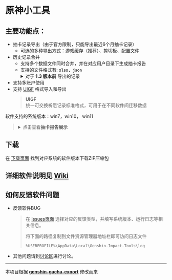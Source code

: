 # 原神小工具


## 主要功能点：
- 抽卡记录导出（由于官方限制，只能导出最近6个月抽卡记录）    
  - 可选的多种导出方式：游戏缓存（推荐）、剪切板、配置文件
- 历史记录合并
  - 支持多个数据文件同时合并，并在对应用户目录下生成抽卡报告
  - 支持的文件格式有: **`xlsx, json`**
    <details>
      <summary> 对于 <b>1.3 版本前</b> 导出的记录 </b></summary>
      <p>
    >    
    >   部分抽空数据在1.3版本前导出时无 `id` 字段，官方在1.3版本后才将其加入    
    >   由于本软件排序需要使用该字段，因此最多只能有 **1份** 文件内的抽卡数据包含无效的 id 字段，否则会导致统计结果错误    
    > 
    >   例如： 现有三份文件 `A.json`, `B.xlsx`, `C.json` 均为 `UIGF` 格式    
    >   假设 `A.json` 是由其他软件导出的，其部分原始数据无 id 项，但是导出时其他软件为缺失 id 的抽卡记录填充了 id 序列    
    >   `B.xlsx` 同样有部分数据无 id ，那么将2者合并时就无法判断抽卡顺序，导致统计错误
      </p>
    </details>
- 支持多账户使用
- 支持 [UIGF][uigf] 格式导入和导出
  > **UIGF**    
  > 统一可交换祈愿记录标准格式，可用于在不同软件间迁移数据   

软件支持的系统版本：win7，win10， win11


> <details>
>   <summary>点击查看<b>抽卡报告展示</b></summary>
>   <p>
> 
>   ![report][report]
>   </p>
> </details>


## 下载

在 [下载页面][download] 找到对应系统的软件版本下载ZIP压缩包


## 详细软件说明见 [Wiki][wiki]


## 如何反馈软件问题

- 反馈软件BUG
  > 在 [Issues页面][issues] 选择对应的反馈类型，并填写系统版本、运行日志等相关信息。
  > 
  > 将下面的路径复制到文件资源管理器地址栏即可访问日志文件
  > ```text
  > %USERPROFILE%\AppData\Local\Genshin-Impact-Tools\log
  > ```

- 其他问题请到[讨论区][discussions]进行讨论。


---
本项目根据 **[genshin-gacha-export](https://github.com/sunfkny/genshin-gacha-export)** 修改而来

[wiki]: https://github.com/cntvc/Genshin-Impact-Tools/wiki
[download]: https://github.com/cntvc/Genshin-Impact-Tools/releases/latest
[issues]: https://github.com/cntvc/Genshin-Impact-Tools/issues/new/choose
[report]: https://github.com/cntvc/Genshin-Impact-Tools/wiki/image/statistics.png
[uigf]: https://uigf.org/
[discussions]: https://github.com/cntvc/Genshin-Impact-Tools/discussions